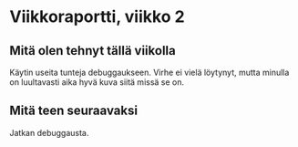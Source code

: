 # Viikkoraportti, viikko 2
## Mitä olen tehnyt tällä viikolla

Käytin useita tunteja debuggaukseen. Virhe ei vielä löytynyt, mutta minulla on luultavasti aika hyvä kuva siitä missä se on.

## Mitä teen seuraavaksi

Jatkan debuggausta.
